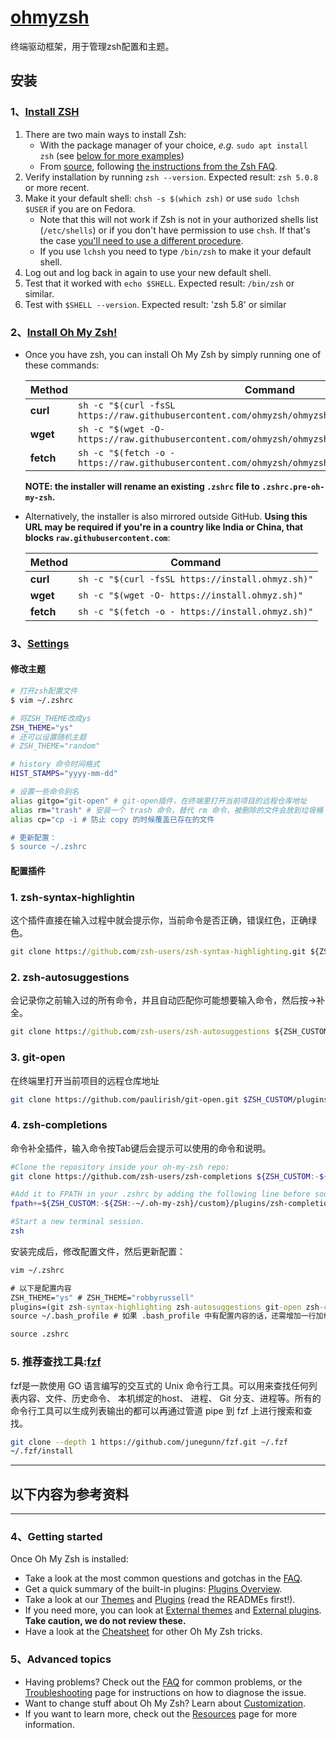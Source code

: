 # [ohmyzsh](https://ohmyz.sh/)

终端驱动框架，用于管理zsh配置和主题。




## 安装


### 1、[Install ZSH](https://github.com/ohmyzsh/ohmyzsh/wiki/Installing-ZSH)

1. There are two main ways to install Zsh:
   - With the package manager of your choice, *e.g.* `sudo apt install zsh` (see [below for more examples](https://github.com/ohmyzsh/ohmyzsh/wiki/Installing-ZSH#how-to-install-zsh-on-many-platforms))
   - From [source](https://zsh.sourceforge.io/Arc/source.html), following [the instructions from the Zsh FAQ](https://zsh.sourceforge.io/FAQ/zshfaq01.html#l7).
2. Verify installation by running `zsh --version`. Expected result: `zsh 5.0.8` or more recent.
3. Make it your default shell: `chsh -s $(which zsh)` or use `sudo lchsh $USER` if you are on Fedora.
   - Note that this will not work if Zsh is not in your authorized shells list (`/etc/shells`) or if you don't have permission to use `chsh`. If that's the case [you'll need to use a different procedure](https://www.google.com/search?q=zsh+default+without+chsh).
   - If you use `lchsh` you need to type `/bin/zsh` to make it your default shell.
4. Log out and log back in again to use your new default shell.
5. Test that it worked with `echo $SHELL`. Expected result: `/bin/zsh` or similar.
6. Test with `$SHELL --version`. Expected result: 'zsh 5.8' or similar



### 2、[Install Oh My Zsh!](https://github.com/ohmyzsh/ohmyzsh/wiki)

- Once you have zsh, you can install Oh My Zsh by simply running one of these commands:

  | Method    | Command                                                      |
  | --------- | ------------------------------------------------------------ |
  | **curl**  | `sh -c "$(curl -fsSL https://raw.githubusercontent.com/ohmyzsh/ohmyzsh/master/tools/install.sh)"` |
  | **wget**  | `sh -c "$(wget -O- https://raw.githubusercontent.com/ohmyzsh/ohmyzsh/master/tools/install.sh)"` |
  | **fetch** | `sh -c "$(fetch -o - https://raw.githubusercontent.com/ohmyzsh/ohmyzsh/master/tools/install.sh)"` |

  **NOTE: the installer will rename an existing `.zshrc` file to `.zshrc.pre-oh-my-zsh`.**

- Alternatively, the installer is also mirrored outside GitHub. **Using this URL may be required if you're in a country like India or China, that blocks `raw.githubusercontent.com`**:

  | Method    | Command                                          |
  | --------- | ------------------------------------------------ |
  | **curl**  | `sh -c "$(curl -fsSL https://install.ohmyz.sh)"` |
  | **wget**  | `sh -c "$(wget -O- https://install.ohmyz.sh)"`   |
  | **fetch** | `sh -c "$(fetch -o - https://install.ohmyz.sh)"` |



### 3、[Settings](https://github.com/ohmyzsh/ohmyzsh/wiki/Settings)

#### 修改主题

```bash
# 打开zsh配置文件
$ vim ~/.zshrc

# 将ZSH_THEME改成ys
ZSH_THEME="ys"
# 还可以设置随机主题
# ZSH_THEME="random"

# history 命令时间格式
HIST_STAMPS="yyyy-mm-dd"

# 设置一些命令别名
alias gitgo="git-open" # git-open插件，在终端里打开当前项目的远程仓库地址
alias rm="trash" # 安装一个 trash 命令，替代 rm 命令，被删除的文件会放到垃圾桶
alias cp="cp -i # 防止 copy 的时候覆盖已存在的文件

# 更新配置：
$ source ~/.zshrc   
```



#### 配置插件

### 1. zsh-syntax-highlightin

这个插件直接在输入过程中就会提示你，当前命令是否正确，错误红色，正确绿色。

```cmd
git clone https://github.com/zsh-users/zsh-syntax-highlighting.git ${ZSH_CUSTOM:-~/.oh-my-zsh/custom}/plugins/zsh-syntax-highlighting
```



### 2. zsh-autosuggestions

会记录你之前输入过的所有命令，并且自动匹配你可能想要输入命令，然后按→补全。

```cmd
git clone https://github.com/zsh-users/zsh-autosuggestions ${ZSH_CUSTOM:-~/.oh-my-zsh/custom}/plugins/zsh-autosuggestions
```




### 3. git-open

在终端里打开当前项目的远程仓库地址

```bash
git clone https://github.com/paulirish/git-open.git $ZSH_CUSTOM/plugins/git-open
```





### 4. zsh-completions

命令补全插件，输入命令按Tab键后会提示可以使用的命令和说明。

```bash
#Clone the repository inside your oh-my-zsh repo:
git clone https://github.com/zsh-users/zsh-completions ${ZSH_CUSTOM:-${ZSH:-~/.oh-my-zsh}/custom}/plugins/zsh-completions

#Add it to FPATH in your .zshrc by adding the following line before source "$ZSH/oh-my-zsh.sh":
fpath+=${ZSH_CUSTOM:-${ZSH:-~/.oh-my-zsh}/custom}/plugins/zsh-completions/src

#Start a new terminal session.
zsh

```





安装完成后，修改配置文件，然后更新配置：

```cmd
vim ~/.zshrc

# 以下是配置内容
ZSH_THEME="ys" # ZSH_THEME="robbyrussell"
plugins=(git zsh-syntax-highlighting zsh-autosuggestions git-open zsh-completions) # plugins=(git)
source ~/.bash_profile # 如果 .bash_profile 中有配置内容的话，还需增加一行加载.bash_profile

source .zshrc
```


### 5. 推荐查找工具:[fzf](https://github.com/junegunn/fzf)

fzf是一款使用 GO 语言编写的交互式的 Unix 命令行工具。可以用来查找任何列表内容、文件、历史命令、 本机绑定的host、 进程、 Git 分支、进程等。所有的命令行工具可以生成列表输出的都可以再通过管道 pipe 到 fzf 上进行搜索和查找。

```bash
git clone --depth 1 https://github.com/junegunn/fzf.git ~/.fzf
~/.fzf/install
```





---

## 以下内容为参考资料

---



### 4、Getting started

Once Oh My Zsh is installed:

- Take a look at the most common questions and gotchas in the [FAQ](https://github.com/ohmyzsh/ohmyzsh/wiki/FAQ).
- Get a quick summary of the built-in plugins: [Plugins Overview](https://github.com/ohmyzsh/ohmyzsh/wiki/Plugins-Overview).
- Take a look at our [Themes](https://github.com/ohmyzsh/ohmyzsh/wiki/Themes) and [Plugins](https://github.com/ohmyzsh/ohmyzsh/wiki/Plugins) (read the READMEs first!).
- If you need more, you can look at [External themes](https://github.com/ohmyzsh/ohmyzsh/wiki/External-themes) and [External plugins](https://github.com/ohmyzsh/ohmyzsh/wiki/External-plugins). **Take caution, we do not review these.**
- Have a look at the [Cheatsheet](https://github.com/ohmyzsh/ohmyzsh/wiki/Cheatsheet) for other Oh My Zsh tricks.

### 5、Advanced topics

- Having problems? Check out the [FAQ](https://github.com/ohmyzsh/ohmyzsh/wiki/FAQ) for common problems, or the [Troubleshooting](https://github.com/ohmyzsh/ohmyzsh/wiki/Troubleshooting) page for instructions on how to diagnose the issue.
- Want to change stuff about Oh My Zsh? Learn about [Customization](https://github.com/ohmyzsh/ohmyzsh/wiki/Customization).
- If you want to learn more, check out the [Resources](https://github.com/ohmyzsh/ohmyzsh/wiki/Resources) page for more information.